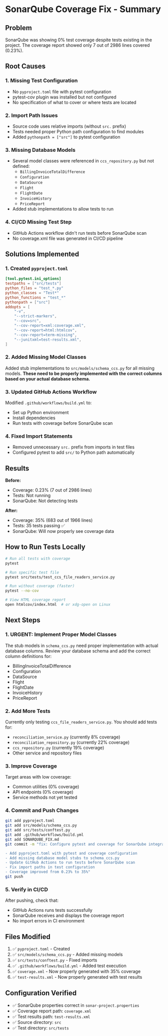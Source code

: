 # SonarQube Coverage Fix - Summary

## Problem
SonarQube was showing 0% test coverage despite tests existing in the project. The coverage report showed only 7 out of 2986 lines covered (0.23%).

## Root Causes

### 1. Missing Test Configuration
- No `pyproject.toml` file with pytest configuration
- pytest-cov plugin was installed but not configured
- No specification of what to cover or where tests are located

### 2. Import Path Issues
- Source code uses relative imports (without `src.` prefix)
- Tests needed proper Python path configuration to find modules
- Added `pythonpath = ["src"]` to pytest configuration

### 3. Missing Database Models
- Several model classes were referenced in `ccs_repository.py` but not defined:
  - `BillingInvoiceTotalDifference`
  - `Configuration`
  - `DataSource`
  - `Flight`
  - `FlightDate`
  - `InvoiceHistory`
  - `PriceReport`
- Added stub implementations to allow tests to run

### 4. CI/CD Missing Test Step
- GitHub Actions workflow didn't run tests before SonarQube scan
- No coverage.xml file was generated in CI/CD pipeline

## Solutions Implemented

### 1. Created `pyproject.toml`
```toml
[tool.pytest.ini_options]
testpaths = ["src/tests"]
python_files = "test_*.py"
python_classes = "Test*"
python_functions = "test_*"
pythonpath = ["src"]
addopts = [
    "-v",
    "--strict-markers",
    "--cov=src",
    "--cov-report=xml:coverage.xml",
    "--cov-report=html:htmlcov",
    "--cov-report=term-missing",
    "--junitxml=test-results.xml",
]
```

### 2. Added Missing Model Classes
Added stub implementations to `src/models/schema_ccs.py` for all missing models. **These need to be properly implemented with the correct columns based on your actual database schema.**

### 3. Updated GitHub Actions Workflow
Modified `.github/workflows/build.yml` to:
- Set up Python environment
- Install dependencies
- Run tests with coverage before SonarQube scan

### 4. Fixed Import Statements
- Removed unnecessary `src.` prefix from imports in test files
- Configured pytest to add `src/` to Python path automatically

## Results

**Before:**
- Coverage: 0.23% (7 out of 2986 lines)
- Tests: Not running
- SonarQube: Not detecting tests

**After:**
- Coverage: 35% (683 out of 1966 lines)
- Tests: 35 tests passing ✅
- SonarQube: Will now properly see coverage data

## How to Run Tests Locally

```bash
# Run all tests with coverage
pytest

# Run specific test file
pytest src/tests/test_ccs_file_readers_service.py

# Run without coverage (faster)
pytest --no-cov

# View HTML coverage report
open htmlcov/index.html  # or xdg-open on Linux
```

## Next Steps

### 1. **URGENT: Implement Proper Model Classes**
The stub models in `schema_ccs.py` need proper implementation with actual database columns. Review your database schema and add the correct column definitions for:
- BillingInvoiceTotalDifference
- Configuration
- DataSource
- Flight
- FlightDate
- InvoiceHistory
- PriceReport

### 2. Add More Tests
Currently only testing `ccs_file_readers_service.py`. You should add tests for:
- `reconciliation_service.py` (currently 8% coverage)
- `reconciliation_repository.py` (currently 22% coverage)
- `ccs_repository.py` (currently 19% coverage)
- Other service and repository files

### 3. Improve Coverage
Target areas with low coverage:
- Common utilities (0% coverage)
- API endpoints (0% coverage)
- Service methods not yet tested

### 4. Commit and Push Changes
```bash
git add pyproject.toml
git add src/models/schema_ccs.py
git add src/tests/conftest.py
git add .github/workflows/build.yml
git add SONARQUBE_FIX.md
git commit -m "fix: Configure pytest and coverage for SonarQube integration

- Add pyproject.toml with pytest and coverage configuration
- Add missing database model stubs to schema_ccs.py
- Update GitHub Actions to run tests before SonarQube scan
- Fix import paths in test configuration
- Coverage improved from 0.23% to 35%"
git push
```

### 5. Verify in CI/CD
After pushing, check that:
- GitHub Actions runs tests successfully
- SonarQube receives and displays the coverage report
- No import errors in CI environment

## Files Modified

1. ✅ `pyproject.toml` - Created
2. ✅ `src/models/schema_ccs.py` - Added missing models
3. ✅ `src/tests/conftest.py` - Fixed imports
4. ✅ `.github/workflows/build.yml` - Added test execution
5. ✅ `coverage.xml` - Now properly generated with 35% coverage
6. ✅ `test-results.xml` - Now properly generated with test results

## Configuration Verified

- ✅ SonarQube properties correct in `sonar-project.properties`
- ✅ Coverage report path: `coverage.xml`
- ✅ Test results path: `test-results.xml`
- ✅ Source directory: `src`
- ✅ Test directory: `src/tests`
